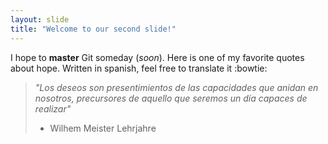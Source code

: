 ```yaml
---
layout: slide
title: "Welcome to our second slide!"
---
```

I hope to **master** Git someday (*soon*). Here is one of my favorite quotes about hope. Written in spanish, feel free to translate it :bowtie:
> *"Los deseos son presentimientos de las capacidades que anidan en nosotros, precursores de aquello que seremos un día capaces de realizar"*
>- Wilhem Meister Lehrjahre
